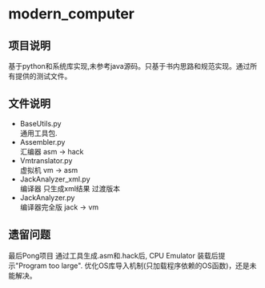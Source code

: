 # modern_computer

## 项目说明
基于python和系统库实现,未参考java源码。只基于书内思路和规范实现。通过所有提供的测试文件。

## 文件说明
* BaseUtils.py  
通用工具包. 
* Assembler.py  
汇编器 asm -> hack
* Vmtranslator.py  
虚拟机  vm -> asm
* JackAnalyzer_xml.py  
编译器 只生成xml结果 过渡版本
* JackAnalyzer.py  
编译器完全版 jack -> vm


## 遗留问题
最后Pong项目 通过工具生成.asm和.hack后, CPU Emulator 装载后提示"Program too large".
优化OS库导入机制(只加载程序依赖的OS函数)，还是未能解决。